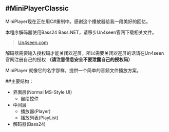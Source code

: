 #MiniPlayerClassic
---
MiniPlayer现在正在用C#重制中。感谢这个播放器给我一段美好的回忆。

本程序解码器使用Bass24 Bass.NET，请移步Un4seen官网下载相关文件。
>[Un4seen.com](http://www.un4seen.com/)

解码器需要输入授权码才能关闭欢迎屏，所以需要关闭欢迎屏的话请在Un4seen官网注册自己的授权
**（请注意信息安全不要泄露自己的授权码）**

MiniPlayer 就像它的名字那样，提供一个简单的音频文件播放方案。


##主要结构：

- 界面层(Normal MS-Style UI)
    - 自绘控件
- 中间层
    - 播放器(Player)
    - 播放列表(PlayList)
- 解码器(Bass24)